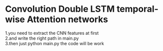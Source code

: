 # Convolution Double LSTM temporal-wise Attention networks           
1.you need to extract the CNN features at first \
2.and write the right path in main.py \
3.then just python main.py the code will be work
